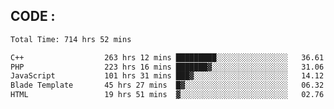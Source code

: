 ## CODE :
<!--START_SECTION:waka-->

```txt
Total Time: 714 hrs 52 mins

C++                  263 hrs 12 mins █████████░░░░░░░░░░░░░░░░   36.61 %
PHP                  223 hrs 16 mins ███████▓░░░░░░░░░░░░░░░░░   31.06 %
JavaScript           101 hrs 31 mins ███▓░░░░░░░░░░░░░░░░░░░░░   14.12 %
Blade Template       45 hrs 27 mins  █▓░░░░░░░░░░░░░░░░░░░░░░░   06.32 %
HTML                 19 hrs 51 mins  ▓░░░░░░░░░░░░░░░░░░░░░░░░   02.76 %
```

<!--END_SECTION:waka-->
